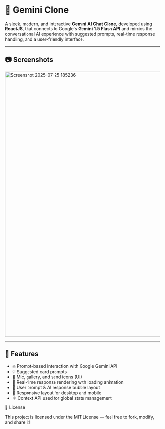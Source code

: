 # 🔮 Gemini Clone 

A sleek, modern, and interactive **Gemini AI Chat Clone**, developed using **ReactJS**, that connects to Google's **Gemini 1.5 Flash API** and mimics the conversational AI experience with suggested prompts, real-time response handling, and a user-friendly interface.

---

## 📷 Screenshots

<img width="1902" height="864" alt="Screenshot 2025-07-25 185236" src="https://github.com/user-attachments/assets/60745eb1-cbc0-4f6c-8482-fa596d2d1206" />


---

## 🚀 Features

- 🔥 Prompt-based interaction with Google Gemini API
- 💡 Suggested card prompts 
- 🎤 Mic, gallery, and send icons (UI)
- 💬 Real-time response rendering with loading animation
- 👤 User prompt & AI response bubble layout
- 📱 Responsive layout for desktop and mobile
- ⚛️ Context API used for global state management

📄 License

This project is licensed under the MIT License — feel free to fork, modify, and share it!


